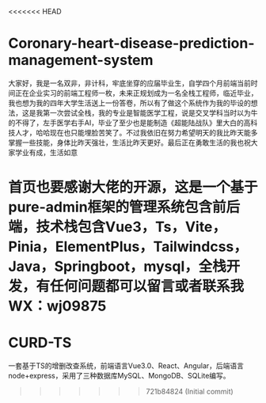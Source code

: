 <<<<<<< HEAD
# Coronary-heart-disease-prediction-management-system

大家好，我是一名双非，非计科，牢底坐穿的应届毕业生，自学四个月前端当前时间正在企业实习的前端工程师一枚，未来正规划成为一名全栈工程师，临近毕业，我也想为我的四年大学生活送上一份答卷，所以有了做这个系统作为我的毕设的想法，这是我第一次尝试全栈，我的专业是智能医学工程，说是交叉学科当时以为牛的不得了，左手医学右手AI，毕业了至少也是能制造《超能陆战队》里大白的高科技人才，哈哈现在也只能埋脸苦笑了。不过我依旧在努力希望明天的我比昨天能多掌握一些技能，身体比昨天强壮，生活比昨天更好。最后正在勇敢生活的我也祝大家学业有成，生活如意



首页也要感谢大佬的开源，这是一个基于pure-admin框架的管理系统包含前后端，技术栈包含Vue3，Ts，Vite，Pinia，ElementPlus，Tailwindcss，Java，Springboot，mysql，全栈开发，有任何问题都可以留言或者联系我WX：wj09875
=======
# CURD-TS
一套基于TS的增删改查系统，前端语言Vue3.0、React、Angular，后端语言node+express，采用了三种数据库MySQL、MongoDB、SQLite编写。
>>>>>>> 721b84824 (Initial commit)
